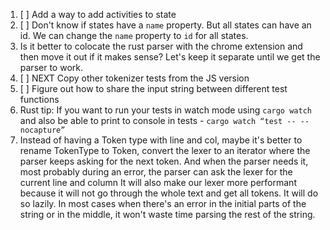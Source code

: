 1. [ ] Add a way to add activities to state
2. [ ] Don't know if states have a `name` property. But all states can have an
   id. We can change the `name` property to `id` for all states.
3. Is it better to colocate the rust parser with the chrome extension and then
   move it out if it makes sense? Let's keep it separate until we get the parser
   to work.
4. [ ] NEXT Copy other tokenizer tests from the JS version
5. [ ] Figure out how to share the input string between different test functions
6. Rust tip: If you want  to run your tests in watch mode using `cargo watch`
   and also be able to print to console in tests - 
   `cargo watch “test -- --nocapture”`
7.  Instead of having a Token type with line and col, maybe it's better to rename
 TokenType to Token, convert the lexer to an iterator where the parser keeps
 asking for the next token. And when the parser needs it, most probably during
 an error, the parser can ask the lexer for the current line and column
 It will also make our lexer more performant because it will not go through 
 the whole text and get all tokens. It will do so lazily. In most cases when 
 there's an error in the initial parts of the string or in the middle, it 
 won't waste time parsing the rest of the string.
